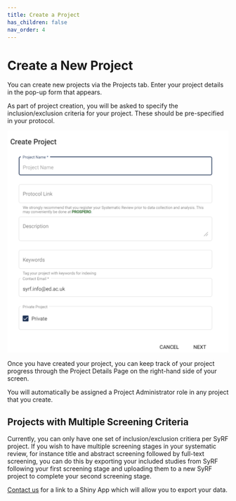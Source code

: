 ```yaml
---
title: Create a Project
has_children: false
nav_order: 4
---
```


# Create a New Project

You can create new projects via the Projects tab. Enter your project details in the pop-up form that appears.

As part of project creation, you will be asked to specify the inclusion/exclusion criteria for your project. These should be pre-specified in your protocol.

![alttext](figs/Fig_Create_a_project.png)

Once you have created your project, you can keep track of your project progress through the Project Details Page on the right-hand side of your screen.

You will automatically be assigned a Project Administrator role in any project that you create.

## Projects with Multiple Screening Criteria

Currently, you can only have one set of inclusion/exclusion critiera per SyRF project. If you wish to have multiple screening stages in your systematic review, for instance title and abstract screening followed by full-text screening, you can do this by exporting your included studies from SyRF following your first screening stage and uploading them to a new SyRF project to complete your second screening stage.

[Contact us](mailto:syrf.info@ed.ac.uk) for a link to a Shiny App which will allow you to export your data.


